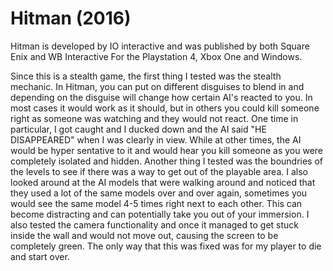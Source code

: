 # Hitman (2016)

Hitman is developed by IO interactive and was published by both Square Enix and WB Interactive For the Playstation 4, Xbox One and Windows. 

Since this is a stealth game, the first thing I tested was the stealth mechanic.  In Hitman, you can put on different disguises to blend in and depending on the disguise will change how certain AI's reacted to you.  In most cases it would work as it should, but in others you could kill someone right as someone was watching and they would not react.  One time in particular, I got caught and I ducked down and the AI said "HE DISAPPEARED" when I was clearly in view.  While at other times, the AI would be hyper sentative to it and would hear you kill someone as you were completely isolated and hidden.  Another thing I tested was the boundries of the levels to see if there was a way to get out of the playable area.  I also looked around at the AI models that were walking around and noticed that they used a lot of the same models over and over again, sometimes you would see the same model 4-5 times right next to each other. This can become distracting and can potentially take you out of your immersion. I also tested the camera functionality and once it managed to get stuck inside the wall and would not move out, causing the screen to be completely green.  The only way that this was fixed was for my player to die and start over.
